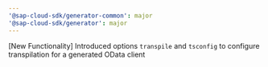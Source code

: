 ```yaml
---
'@sap-cloud-sdk/generator-common': major
'@sap-cloud-sdk/generator': major
---
```


[New Functionality] Introduced options `transpile` and `tsconfig` to configure transpilation for a generated OData client
